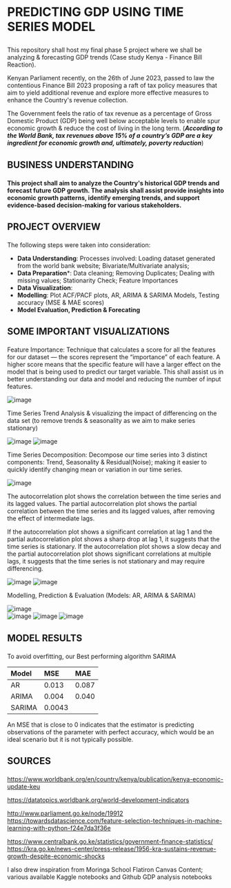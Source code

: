 # <p>PREDICTING GDP USING TIME SERIES MODEL<p>

This repository shall host my final phase 5 project where we shall be analyzing & forecasting GDP trends (Case study Kenya - Finance Bill Reaction).

Kenyan Parliament recently, on the 26th of June 2023, passed to law the contentious Finance Bill 2023 proposing a raft of tax policy measures that aim to yield additional revenue and explore more effective measures to enhance the Country's revenue collection.

The Government feels the ratio of tax revenue as a percentage of Gross Domestic Product (GDP) being well below acceptable levels to enable spur economic growth & reduce the cost of living in the long term. (***According to the World Bank, tax revenues above 15% of a country’s GDP are a key ingredient for economic growth and, ultimately, poverty reduction***)

## <p>BUSINESS UNDERSTANDING<p>

**This project shall aim to analyze the Country's historical GDP trends and forecast future GDP growth. The analysis shall assist provide insights into economic growth patterns, identify emerging trends, and support evidence-based decision-making for various stakeholders.**

## <p>PROJECT OVERVIEW<p>

The following steps were taken into consideration:
- **Data Understanding**: Processes involved: Loading dataset generated from the world bank website; Bivariate/Multivariate analysis;
- **Data Preparation***: Data cleaning; Removing Duplicates; Dealing with missing values; Stationarity Check; Feature Importances
- **Data Visualization**:
- **Modelling**: Plot ACF/PACF plots, AR, ARIMA & SARIMA Models, Testing accuracy (MSE & MAE scores)
- **Model Evaluation, Prediction & Forecating**

## <p>SOME IMPORTANT VISUALIZATIONS<p>

Feature Importance: Technique that calculates a score for all the features for our dataset — the scores represent the “importance” of each feature. A higher score means that the specific feature will have a larger effect on the model that is being used to predict our target variable. This shall assist us in better understanding our data and model and reducing the number of input features.

![image](https://github.com/MarvinAgumba/TIME-SERIES-MODELLING/assets/122484885/3684d435-c416-45d9-84ac-07877e51b58b)

Time Series Trend Analysis & visualizing the impact of differencing on the data set (to remove trends & seasonality as we aim to make series stationary)

![image](https://github.com/MarvinAgumba/TIME-SERIES-MODELLING/assets/122484885/5254e6fd-192d-485c-b0e8-7d926d532ba9)
![image](https://github.com/MarvinAgumba/TIME-SERIES-MODELLING/assets/122484885/c725bbfc-ed3c-4fa5-9e38-6559d4ce212e)

Time Series Decomposition: Decompose our time series into 3 distinct components: Trend, Seasonality & Residual(Noise); making it easier to quickly identify changing mean or variation in our time series.

![image](https://github.com/MarvinAgumba/TIME-SERIES-MODELLING/assets/122484885/9ab1315c-1caf-4c80-958d-a948d72e983e)

The autocorrelation plot shows the correlation between the time series and its lagged values. The partial autocorrelation plot shows the partial correlation between the time series and its lagged values, after removing the effect of intermediate lags.

If the autocorrelation plot shows a significant correlation at lag 1 and the partial autocorrelation plot shows a sharp drop at lag 1, it suggests that the time series is stationary. If the autocorrelation plot shows a slow decay and the partial autocorrelation plot shows significant correlations at multiple lags, it suggests that the time series is not stationary and may require differencing.

![image](https://github.com/MarvinAgumba/TIME-SERIES-MODELLING/assets/122484885/5ca17ac0-2a20-4065-ae8e-2170c1912c04)
![image](https://github.com/MarvinAgumba/TIME-SERIES-MODELLING/assets/122484885/32981098-adb6-49b7-9d09-8d234976c829)

Modelling, Prediction & Evaluation (Models: AR, ARIMA & SARIMA)

![image](https://github.com/MarvinAgumba/TIME-SERIES-MODELLING/assets/122484885/e9ca719f-e67f-40d8-9b60-62401f6277af)  
![image](https://github.com/MarvinAgumba/TIME-SERIES-MODELLING/assets/122484885/624896ce-9ce5-4cc8-8bbe-6c294ffa5391)  ![image](https://github.com/MarvinAgumba/TIME-SERIES-MODELLING/assets/122484885/798a5e00-7bd0-4552-9588-811f22d39587)
![image](https://github.com/MarvinAgumba/TIME-SERIES-MODELLING/assets/122484885/a6a26934-dc7f-499a-afdb-aa9bb535145e)


## <p>MODEL RESULTS<p>

To avoid overfitting, our Best performing algorithm SARIMA

| Model | MSE   | MAE  |
|:------|:----- |:-----|
| AR    | 0.013 | 0.087|
| ARIMA | 0.004 | 0.040|
| SARIMA| 0.0043|      |

An MSE that is close to 0 indicates that the estimator is predicting observations of the parameter with perfect accuracy, which would be an ideal scenario but it is not typically possible.

## <p>SOURCES<p>

https://www.worldbank.org/en/country/kenya/publication/kenya-economic-update-keu

https://datatopics.worldbank.org/world-development-indicators

http://www.parliament.go.ke/node/19912 https://towardsdatascience.com/feature-selection-techniques-in-machine-learning-with-python-f24e7da3f36e

https://www.centralbank.go.ke/statistics/government-finance-statistics/ https://kra.go.ke/news-center/press-release/1956-kra-sustains-revenue-growth-despite-economic-shocks

I also drew inspiration from Moringa School Flatiron Canvas Content; various available Kaggle notebooks and Github GDP analysis notebooks
